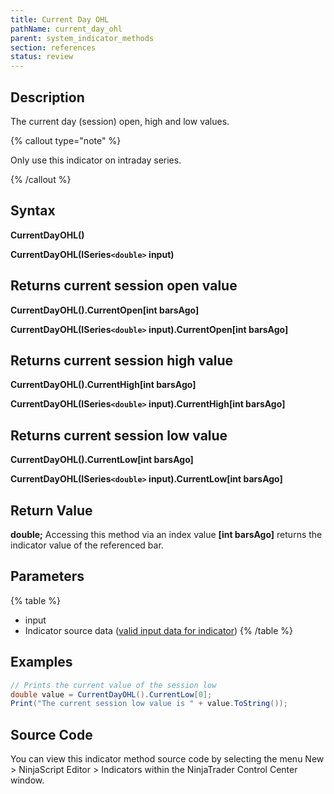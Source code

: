 ```yaml
---
title: Current Day OHL
pathName: current_day_ohl
parent: system_indicator_methods
section: references
status: review
---
```


## Description

The current day (session) open, high and low values.

{% callout type="note" %}

Only use this indicator on intraday series.

{% /callout %}

## Syntax

**CurrentDayOHL()**  

**CurrentDayOHL(ISeries`<double>` input)**

## Returns current session open value  

**CurrentDayOHL().CurrentOpen[int barsAgo]**  

**CurrentDayOHL(ISeries`<double>` input).CurrentOpen[int barsAgo]**

## Returns current session high value  

**CurrentDayOHL().CurrentHigh[int barsAgo]**  

**CurrentDayOHL(ISeries`<double>` input).CurrentHigh[int barsAgo]**

## Returns current session low value  

**CurrentDayOHL().CurrentLow[int barsAgo]**  

**CurrentDayOHL(ISeries`<double>` input).CurrentLow[int barsAgo]**

## Return Value

**double;** Accessing this method via an index value **[int barsAgo]** returns the indicator value of the referenced bar.

## Parameters

{% table %}

* input
* Indicator source data ([valid input data for indicator](valid_input_data_for_indicator.md))
{% /table %}

## Examples

```csharp
// Prints the current value of the session low
double value = CurrentDayOHL().CurrentLow[0];
Print("The current session low value is " + value.ToString());
```

## Source Code

You can view this indicator method source code by selecting the menu New > NinjaScript Editor > Indicators within the NinjaTrader Control Center window.

